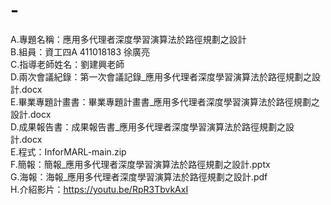 # -  
A.專題名稱：應用多代理者深度學習演算法於路徑規劃之設計  
B.組員：資工四A 411018183 徐廣亮  
C.指導老師姓名：劉建興老師  
D.兩次會議紀錄：第一次會議記錄_應用多代理者深度學習演算法於路徑規劃之設計.docx  
E.畢業專題計畫書：畢業專題計畫書_應用多代理者深度學習演算法於路徑規劃之設計.docx  
D.成果報告書：成果報告書_應用多代理者深度學習演算法於路徑規劃之設計.docx  
E.程式：InforMARL-main.zip  
F.簡報：簡報_應用多代理者深度學習演算法於路徑規劃之設計.pptx  
G.海報：海報_應用多代理者深度學習演算法於路徑規劃之設計.pdf  
H.介紹影片：https://youtu.be/RpR3TbvkAxI  
